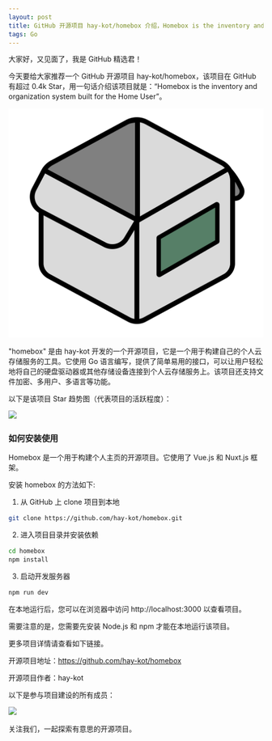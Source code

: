 ```yaml
---
layout: post
title: GitHub 开源项目 hay-kot/homebox 介绍，Homebox is the inventory and organization system built for the Home User
tags: Go
---
```


大家好，又见面了，我是 GitHub 精选君！

今天要给大家推荐一个 GitHub 开源项目 hay-kot/homebox，该项目在 GitHub 有超过 0.4k Star，用一句话介绍该项目就是：“Homebox is the inventory and organization system built for the Home User”。

![](https://raw.githubusercontent.com/hay-kot/homebox/master//docs/docs/assets/img/lilbox.svg)

"homebox" 是由 hay-kot 开发的一个开源项目，它是一个用于构建自己的个人云存储服务的工具。它使用 Go 语言编写，提供了简单易用的接口，可以让用户轻松地将自己的硬盘驱动器或其他存储设备连接到个人云存储服务上。该项目还支持文件加密、多用户、多语言等功能。


以下是该项目 Star 趋势图（代表项目的活跃程度）：

![](https://api.star-history.com/svg?repos=hay-kot/homebox&type=Timeline)

### 如何安装使用

Homebox 是一个用于构建个人主页的开源项目。它使用了 Vue.js 和 Nuxt.js 框架。

安装 homebox 的方法如下:

1. 从 GitHub 上 clone 项目到本地

```bash
git clone https://github.com/hay-kot/homebox.git
```

2. 进入项目目录并安装依赖

```bash
cd homebox
npm install
```

3. 启动开发服务器

```bash
npm run dev
```

在本地运行后，您可以在浏览器中访问 http://localhost:3000 以查看项目。

需要注意的是，您需要先安装 Node.js 和 npm 才能在本地运行该项目。


更多项目详情请查看如下链接。

开源项目地址：https://github.com/hay-kot/homebox 

开源项目作者：hay-kot

以下是参与项目建设的所有成员：

![](https://contrib.rocks/image?repo=hay-kot/homebox)



关注我们，一起探索有意思的开源项目。

